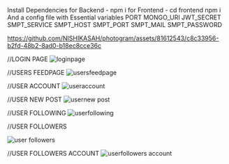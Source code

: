 Install Dependencies
for Backend - npm i
for Frontend - cd frontend npm i
And a config file with Essential variables
PORT 
MONGO_URI
JWT_SECRET
SMPT_SERVICE 
SMPT_HOST 
SMPT_PORT 
SMPT_MAIL 
SMPT_PASSWORD 




https://github.com/NISHIKASAH/photogram/assets/81612543/c8c33956-b2fd-48b2-8ad0-b18ec8cce36c



//LOGIN PAGE
![loginpage](https://github.com/NISHIKASAH/photogram/assets/81612543/6f679eb8-6993-4c18-a5b8-9622f3c0c0ac)

//USERS FEEDPAGE
![usersfeedpage](https://github.com/NISHIKASAH/photogram/assets/81612543/014d8c77-b88c-4810-8e45-c825ce75e57a)

//USER ACCOUNT
![useraccount](https://github.com/NISHIKASAH/photogram/assets/81612543/904be405-b5cb-4090-a52d-c3863cb15eb1)

//USER NEW POST
![usernew post](https://github.com/NISHIKASAH/photogram/assets/81612543/a1f3f14d-d716-45d3-b13a-5f6d5a474df5)

//USER FOLLOWING
![userfollowing](https://github.com/NISHIKASAH/photogram/assets/81612543/93013614-c662-497a-9118-ebf8da4b44d6)

//USER FOLLOWERS

![user followers](https://github.com/NISHIKASAH/photogram/assets/81612543/82434682-4b1b-498b-a0b4-6f592766af37)

//USER FOLLOWERS ACCOUNT
![userfollowers account](https://github.com/NISHIKASAH/photogram/assets/81612543/4599d34d-cdb8-43e3-a1ff-f23768254c74)






